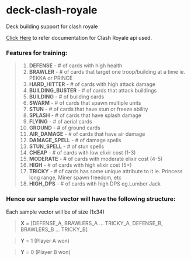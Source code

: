 # deck-clash-royale
Deck building support for clash royale

[Click Here](https://developer.clashroyale.com/#/documentation) to refer documentation for Clash Royale api used.


### Features for training:
> 01. **DEFENSE** - # of cards with high health
> 02. **BRAWLER** - # of cards that target one troop/building at a time ie. PEKKA or PRINCE
> 03. **HARD_HITTER** - # of cards with high attack damage
> 04. **BUILDING_BUSTER** - # of cards that attack buildings
> 05. **BUILDING** - # of building  cards
> 06. **SWARM** - # of cards that spawn multiple units
> 07. **STUN** - # of cards that have stun or freeze ability
> 08. **SPLASH** - # of cards that have splash damage
> 09. **FLYING** - # of aerial cards
> 10. **GROUND** - # of ground cards
> 11. **AIR_DAMAGE** - # of cards that have air damage
> 12. **DAMAGE_SPELL** - # of damage spells
> 13. **STUN_SPELL** - # of stun spells
> 14. **CHEAP** - # of cards with low elixir cost (1-3)
> 15. **MODERATE** - # of cards with moderate elixir cost (4-5)
> 16. **HIGH** - # of cards with high elixir cost (5+)
> 17. **TRICKY** - # of cards has some unique attribute to it ie. Princess long range, Miner spawn freedom, etc
> 18. **HIGH_DPS** - # of cards with high DPS eg.Lumber Jack

### Hence our sample vector will have the following structure:
Each sample vector will be of size (1x34)
> **X** = [DEFENSE_A, BRAWLERS_A ... TRICKY_A, DEFENSE_B, BRAWLERS_B ... TRICKY_B]

> **Y** = 1 (Player A won)

> **Y** = 0 (Player B won)
